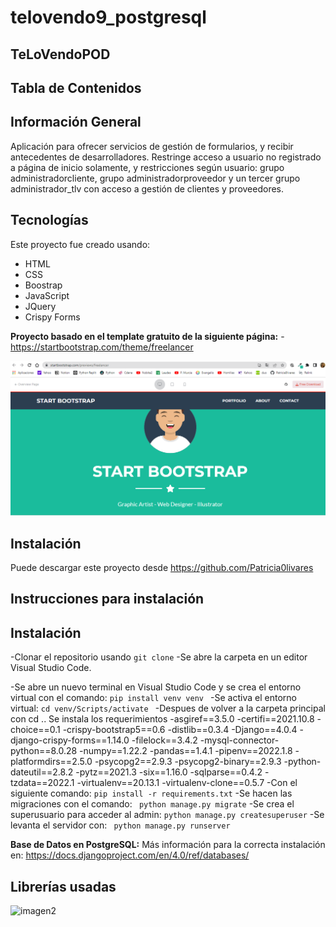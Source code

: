 # telovendo9_postgresql

## TeLoVendoPOD
## Tabla de Contenidos

## Información General 
Aplicación para ofrecer servicios de gestión de formularios, y recibir antecedentes de desarrolladores.
Restringe acceso a usuario no registrado a página de inicio solamente, y restricciones según usuario: grupo administradorcliente, grupo administradorproveedor y un tercer grupo administrador_tlv con acceso a gestión de clientes y proveedores.
	
## Tecnologías
Este proyecto fue creado usando:
* HTML
* CSS
* Boostrap
* JavaScript
* JQuery
* Crispy Forms

**Proyecto basado en el template gratuito de la siguiente página:**
-https://startbootstrap.com/theme/freelancer

![imagen1](bootstrap_blog/static/img/ima1readme.png)

	
## Instalación
Puede descargar este proyecto desde https://github.com/Patricia0livares

## Instrucciones para instalación

## Instalación

-Clonar el repositorio usando ``` git clone ```
-Se abre la carpeta en un editor Visual Studio Code.

-Se abre un nuevo terminal en Visual Studio Code y se crea el entorno virtual con el comando:
```pip install venv venv ```
-Se activa el entorno virtual:
```cd venv/Scripts/activate ```
-Despues de volver a la carpeta principal con cd .. Se instala los requerimientos
-asgiref==3.5.0
-certifi==2021.10.8
-choice==0.1
-crispy-bootstrap5==0.6
-distlib==0.3.4
-Django==4.0.4
-django-crispy-forms==1.14.0
-filelock==3.4.2
-mysql-connector-python==8.0.28
-numpy==1.22.2
-pandas==1.4.1
-pipenv==2022.1.8
-platformdirs==2.5.0
-psycopg2==2.9.3
-psycopg2-binary==2.9.3
-python-dateutil==2.8.2
-pytz==2021.3
-six==1.16.0
-sqlparse==0.4.2
-tzdata==2022.1
-virtualenv==20.13.1
-virtualenv-clone==0.5.7
-Con el siguiente comando:
```pip install -r requirements.txt```
-Se hacen las migraciones con el comando:
``` python manage.py migrate```
-Se crea el superusuario para acceder al admin:
```python manage.py createsuperuser```
-Se levanta el servidor con:
``` python manage.py runserver```

**Base de Datos en PostgreSQL:** 
Más información para la correcta instalación en:
https://docs.djangoproject.com/en/4.0/ref/databases/

## Librerías usadas
![imagen2](bootstrap_blog/static/img/ima2readme.png)



